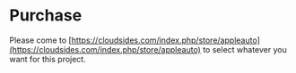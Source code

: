 # Purchase

Please come to [https://cloudsides.com/index.php/store/appleauto](https://cloudsides.com/index.php/store/appleauto) to select whatever you want for this project.
